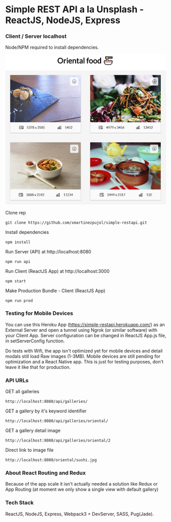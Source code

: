 # Simple REST API a la Unsplash - ReactJS, NodeJS, Express

### Client / Server localhost
Node/NPM required to install dependencies.

![ReactJS App - Simple REST API](/server/data/preview.jpg?raw=true "ReactJS App - Simple REST API")

Clone rep
``` shell
git clone https://github.com/xmartinezpujol/simple-restapi.git
```

Install dependencies
``` shell
npm install
```

Run Server (API) at http://localhost:8080
``` shell
npm run api
```

Run Client (ReactJS App) at http://localhost:3000
``` shell
npm start
```

Make Production Bundle - Client (ReactJS App)
``` shell
npm run prod
```

### Testing for Mobile Devices

You can use this Heroku App (https://simple-restapi.herokuapp.com/) as an External Server and open a tunnel using Ngrok (or similar software) with your Client App. Server configuration can be changed in ReactJS App.js file, in setServerConfig function.

Do tests with Wifi, the app isn't optimized yet for mobile devices and detail modals still load Raw images (1-3MB). Mobile devices are still pending for optimization and a React Native app. This is just for testing purposes, don't leave it like that for production.


### API URLs

GET all galleries
``` shell
http://localhost:8080/api/galleries/
```

GET a gallery by it's keyword identifier
``` shell
http://localhost:8080/api/galleries/oriental/
```

GET a gallery detail image
``` shell
http://localhost:8080/api/galleries/oriental/2
```

Direct link to image file
```
http://localhost:8080/oriental/sushi.jpg
```

### About React Routing and Redux

Because of the app scale it isn't actually needed a solution like Redux or App Routing (at moment we only show a single view with default gallery)


### Tech Stack
ReactJS, NodeJS, Express, Webpack3 + DevServer, SASS, Pug(Jade). 
